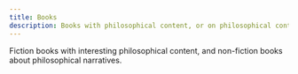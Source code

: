 ```yaml
---
title: Books
description: Books with philosophical content, or on philosophical content.
---
```

Fiction books with interesting philosophical content, and non-fiction books about philosophical narratives.